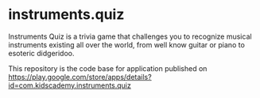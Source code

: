 # instruments.quiz

Instruments Quiz is a trivia game that challenges you to recognize musical instruments existing all over the world, from well know guitar or piano to esoteric didgeridoo.

This repository is the code base for application published on https://play.google.com/store/apps/details?id=com.kidscademy.instruments.quiz
